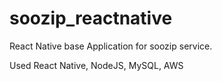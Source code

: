 # soozip_reactnative
React Native base Application for soozip service.

Used React Native, NodeJS, MySQL, AWS
